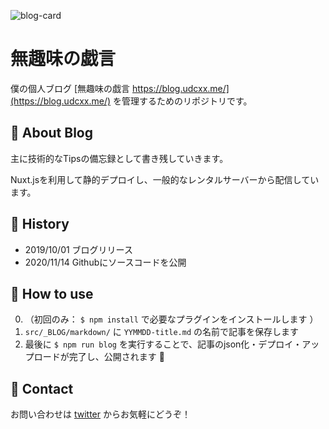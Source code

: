 ![blog-card](https://user-images.githubusercontent.com/54884080/99138597-10cf9200-2675-11eb-8e29-c4d47ad39913.png)

# 無趣味の戯言

僕の個人ブログ [無趣味の戯言 https://blog.udcxx.me/](https://blog.udcxx.me/) を管理するためのリポジトリです。

## :dolphin: About Blog

主に技術的なTipsの備忘録として書き残していきます。

Nuxt.jsを利用して静的デプロイし、一般的なレンタルサーバーから配信しています。

## :dolphin: History

* 2019/10/01    ブログリリース
* 2020/11/14    Githubにソースコードを公開

## :dolphin: How to use

0. （初回のみ： `$ npm install` で必要なプラグインをインストールします ）
0. `src/_BLOG/markdown/` に `YYMMDD-title.md` の名前で記事を保存します
0. 最後に `$ npm run blog` を実行することで、記事のjson化・デプロイ・アップロードが完了し、公開されます :tada:

## :dolphin: Contact

お問い合わせは [twitter](https://twitter.com/udc_xx) からお気軽にどうぞ！
